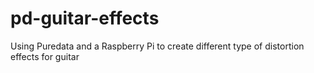 # pd-guitar-effects
Using Puredata and a Raspberry Pi to create different type of distortion effects for guitar

